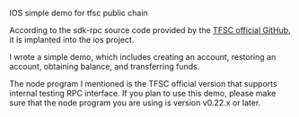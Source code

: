 IOS simple demo for tfsc public chain

According to the sdk-rpc source code provided by the [TFSC official GitHub](https://github.com/tfs-labs/sdk-rpc), it is implanted into the ios project.

I wrote a simple demo, which includes creating an account, restoring an account, obtaining balance, and transferring funds.

The node program I mentioned is the TFSC official version that supports internal testing RPC interface. If you plan to use this demo, please make sure that the node program you are using is version v0.22.x or later.
